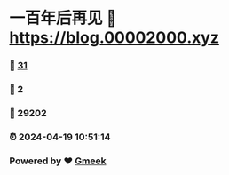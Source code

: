 # 一百年后再见 :link: https://blog.00002000.xyz 
### :page_facing_up: [31](https://blog.00002000.xyz/tag.html) 
### :speech_balloon: 2 
### :hibiscus: 29202 
### :alarm_clock: 2024-04-19 10:51:14 
### Powered by :heart: [Gmeek](https://github.com/Meekdai/Gmeek)
